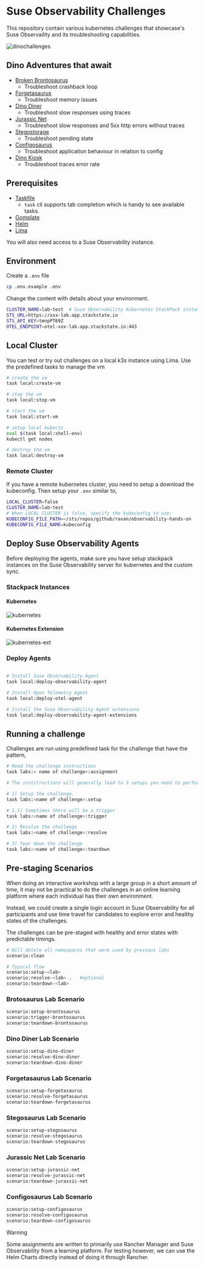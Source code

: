 # Suse Observability Challenges

This repository contain various kubernetes challenges that showcase's Suse Observaility and its troubleshooting capabilities.

![dinochallenges](./assets/dinochallenges.png)

## Dino Adventures that await

- [Broken Brontosaurus](./labs/broken-brontosaurus/assignment.md)
    - Troubleshoot crashback loop
- [Forgetasaurus](./labs/forgetasaurus/assignment.md)
    - Troubleshoot memory issues
- [Dino Diner](./labs/dino-diner/assignment.md)
    - Troubleshoot slow responses using traces
- [Jurassic Net](./labs/jurassic-net/assignment.md)
    - Troubleshoot slow responses and 5xx http errors without traces
- [Stegostorage](./labs/stegostorage/assignment.md)
    - Troubleshoot pending state
- [Configosaurus](./labs/configosaurus/assignment.md)
    - Troubleshoot application behaviour in relation to config
- [Dino Kiosk](./labs/dino-kiosk/assignment.md)
    - Troubleshoot traces error rate

## Prerequisites

- [Taskfile](https://taskfile.dev/installation/)
    - `task` cli supports tab completion which is handy to see available tasks.
- [Gomplate](https://docs.gomplate.ca/installing/)
- [Helm](https://helm.sh/docs/intro/install/)
- [Lima](https://lima-vm.io/docs/installation/)

You will also need access to a Suse Observability instance.


## Environment 

Create a `.env` file 

```bash
cp .env.example .env
```

Change the content with details about your environment.

```bash
CLUSTER_NAME=lab-test  # Suse Observability Kubernetes StackPack instance name
STS_URL=https://xxx-lab.app.stackstate.io
STS_API_KEY=tmnpPT69Z
OTEL_ENDPOINT=otel-xxx-lab.app.stackstate.io:443
```

## Local Cluster

You can test or try out challenges on a local k3s instance using Lima. 
Use the predefined tasks to manage the vm

```bash
# create the vm
task local:create-vm

# stop the vm
task local:stop-vm

# start the vm
task local:start-vm

# setup local kubectx 
eval $(task local:shell-env)
kubectl get nodes

# destroy the vm
task local:destroy-vm

```

### Remote Cluster

If you have a remote kubernetes cluster, you need to setup a download the kubeconfig.  Then setup your `.env` similar to,

```bash
LOCAL_CLUSTER=false
CLUSTER_NAME=lab-test
# When LOCAL_CLUSTER is false, specify the kubeconfig to use:
KUBECONFIG_FILE_PATH=~/sts/repos/github/ravan/observability-hands-on
KUBECONFIG_FILE_NAME=kubeconfig
```


## Deploy Suse Observability Agents

Before deploying the agents, make sure you have setup stackpack instances on the Suse Observability server for kubernetes and the custom sync.

### Stackpack Instances

#### Kubernetes

![kubernetes](./assets/k8s-stackpack.png)

#### Kubernetes Extension

![kubernetes-ext](./assets/k8s-ext-stackpack.png)

### Deploy Agents

```bash

# Install Suse Observability Agent
task local:deploy-observability-agent

# Install Open Telemetry Agent
task local:deploy-otel-agent

# Install the Suse Observability Agent extensions 
task local:deploy-observability-agent-extensions
```

## Running a challenge

Challenges are run using predefined task for the challenge that have the pattern,

```bash
# Read the challenge instructions
task labs:< name of challenge>:assignment

# The inststructions will generally lead to 3 setups you need to perform in environment

# 1) Setup the challenge.
task labs:<name of challenge>:setup 

# 1.1) Sometimes there will be a trigger 
task labs:<name of challenge>:trigger

# 2) Resolve the challenge
task labs:<name of challenge>:resolve

# 3) Tear down the challenge
task labs:<name of challenge>:teardown

```

## Pre-staging Scenarios

When doing an interactive workshop with a large group in a short amount of time, it may not be practical to do the challenges
in an online learning platform where each individual has their own environment.

Instead, we could create a single login account in Suse Observability for all participants and use time travel for candidates 
to explore error and healthy states of the challenges.

The challenges can be pre-staged with healthy and error states with predictable timings.

```bash
# Will delete all namespaces that were used by previous labs
scenario:clean

# Typical flow
scenario:setup-<lab>
scenario:resolve-<lab> .   #optional
scenario:teardown-<lab>


```

### Brotosaurus Lab Scenario

```bash
scenario:setup-brontosaurus
scenario:trigger-brontosaurus
scenario:teardown-brontosaurus
```

### Dino Diner Lab Scenario

```bash
scenario:setup-dino-diner
scenario:resolve-dino-diner
scenario:teardown-dino-diner
```

### Forgetasaurus  Lab Scenario

```bash
scenario:setup-forgetasaurus
scenario:resolve-forgetasaurus
scenario:teardown-forgetasaurus
```
### Stegosaurus Lab Scenario

```bash
scenario:setup-stegosaurus
scenario:resolve-stegosaurus
scenario:teardown-stegosaurus
```
### Jurassic Net Lab Scenario

```bash
scenario:setup-jurassic-net
scenario:resolve-jurassic-net
scenario:teardown-jurassic-net
```

### Configosaurus  Lab Scenario

```bash
scenario:setup-configosaurus
scenario:resolve-configosaurus
scenario:teardown-configosaurus
```

> [!WARNING]
> Some assignments are written to primarily use Rancher Manager and Suse Observability from a learning platform. For testing however, we can
> use the Helm Charts directly instead of doing it through Rancher. 
